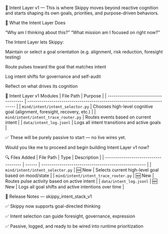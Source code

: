 

🎯 Intent Layer v1 — This is where Skippy moves beyond reactive cognition and starts shaping its own goals, priorities, and purpose-driven behaviors.

🧠 What the Intent Layer Does

“Why am I thinking about this?”
“What mission am I focused on right now?”

The Intent Layer lets Skippy:

Maintain or select a goal orientation (e.g. alignment, risk reduction, foresight testing)

Route pulses toward the goal that matches intent

Log intent shifts for governance and self-audit

Reflect on what drives its cognition


🧩 Intent Layer v1 Modules
| File Path                            | Purpose                                                                  |
| ------------------------------------ | ------------------------------------------------------------------------ |
| `mind/intent/intent_selector.py`     | Chooses high-level cognitive goal (alignment, foresight, recovery, etc.) |
| `mind/intent/intent_trace_router.py` | Routes events based on current intent                                    |
| `data/intent_log.jsonl`              | Logs all intent transitions and active goals                             |

✅ These will be purely passive to start — no live wires yet.

Would you like me to proceed and begin building Intent Layer v1 now?


🔍 Files Added
| File Path                            | Type   | Description                                          |
| ------------------------------------ | ------ | ---------------------------------------------------- |
| `mind/intent/intent_selector.py`     | 🆕 New | Selects current high-level goal based on mood/state  |
| `mind/intent/intent_trace_router.py` | 🆕 New | Routes pulse activity based on active intent         |
| `data/intent_log.jsonl`              | 🆕 New | Logs all goal shifts and active intentions over time |


📝 Release Notes — skippy_intent_stack_v1

✅ Skippy now supports goal-directed thinking

✅ Intent selection can guide foresight, governance, expression

✅ Passive, logged, and ready to be wired into runtime prioritization